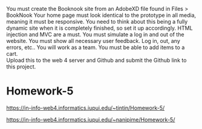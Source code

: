 You must create the Booknook site from an AdobeXD file found in Files > BookNook
Your home page must look identical to the prototype in all media, meaning it must be responsive. 
You need to think about this being a fully dynamic site when it is completely finished, so set it up accordingly. HTML injection and MVC are a must. 
You must simulate a log in and out of the website. 
You must show all necessary user feedback. Log in, out, any errors, etc..
You will work as a team. 
You must be able to add items to a cart.  
Upload this to the web 4 server and Github and submit the Github link to this project. 


# Homework-5
 
https://in-info-web4.informatics.iupui.edu/~tintin/Homework-5/
 
 
 
 

https://in-info-web4.informatics.iupui.edu/~nanipime/Homework-5/

